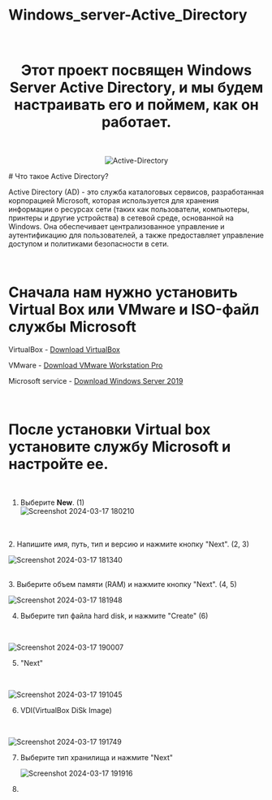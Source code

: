 # Windows_server-Active_Directory
<br>

<div align="center">
  <h1>Этот проект посвящен Windows Server Active Directory, и мы будем настраивать его и поймем, как он работает.</h1>
</div>
<br/>

<div align="center">
  
![Active-Directory](https://github.com/Hasul79/Windows_server-Active_Directory/assets/95657084/26339a44-cd69-4f62-892e-4dfbb370da0c)

</div>
# Что такое Active Directory?
<p>Active Directory (AD) - это служба каталоговых сервисов, разработанная корпорацией Microsoft, которая используется для хранения информации о ресурсах сети (таких как пользователи, компьютеры, принтеры и другие устройства) в сетевой среде, основанной на Windows. Она обеспечивает централизованное управление и аутентификацию для пользователей, а также предоставляет управление доступом и политиками безопасности в сети.</p>
<br/>

# Сначала нам нужно установить Virtual Box или VMware и ISO-файл службы Microsoft


<p>VirtualBox - <a href="https://www.virtualbox.org/wiki/Downloads">Download VirtualBox</a></p>
<p>VMware - <a href="https://www.vmware.com/products/workstation-pro/workstation-proevaluation.html">Download VMware Workstation Pro</a></p>
<p>Microsoft service - <a href="https://www.microsoft.com/en-us/evalcenter/download/windowsserver2019">Download Windows Server 2019</a></p>

<br/>

# После установки Virtual box установите службу Microsoft и настройте ее.
<br/>

1. Выберите **New**. (1)
   <br/>
       <img src="https://github.com/Hasul79/Windows_server-Active_Directory/assets/95657084/d4be4d6b-74b9-4959-aac5-4de033373f22" alt="Screenshot 2024-03-17 180210">
 <br/>


<br/>
2. Напишите имя, путь, тип и версию и нажмите кнопку "Next". (2, 3)
<br/>

![Screenshot 2024-03-17 181340](https://github.com/Hasul79/Windows_server-Active_Directory/assets/95657084/60a31439-05cd-41ff-9cbe-4fc288052814)

<br/>
3. Выберите объем памяти (RAM) и нажмите кнопку "Next". (4, 5)
<br/>

![Screenshot 2024-03-17 181948](https://github.com/Hasul79/Windows_server-Active_Directory/assets/95657084/163ba4ee-4a7c-486c-87db-2bb8f700f9cf)

4. Выберите тип файла hard disk, и нажмите "Create" (6)
 <br/>

![Screenshot 2024-03-17 190007](https://github.com/Hasul79/Windows_server-Active_Directory/assets/95657084/9a5bfea5-0ed4-4c38-b614-6e660c707009)

5.  "Next"
  <br/>
  
![Screenshot 2024-03-17 191045](https://github.com/Hasul79/Windows_server-Active_Directory/assets/95657084/16fc123c-34bc-472b-9100-6cce74e1b1d1)

6. VDI(VirtualBox DiSk Image)
  <br/>
  
   ![Screenshot 2024-03-17 191749](https://github.com/Hasul79/Windows_server-Active_Directory/assets/95657084/f5ee2889-2797-4378-ac37-df5ba3aabde8)

7. Выберите тип хранилища и нажмите "Next"
   <br/>

   ![Screenshot 2024-03-17 191916](https://github.com/Hasul79/Windows_server-Active_Directory/assets/95657084/71363251-7b17-46c4-9754-a07db341791f)

 8. 


